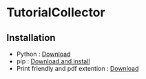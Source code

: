 # TutorialCollector
## Installation
* Python : [Download](https://www.python.org/download/releases/2.7/)
* pip : [Download and install](https://pip.pypa.io/en/stable/installing/)
* Print friendly and pdf extention : [Download](https://chrome.google.com/webstore/detail/ohlencieiipommannpdfcmfdpjjmeolj)
